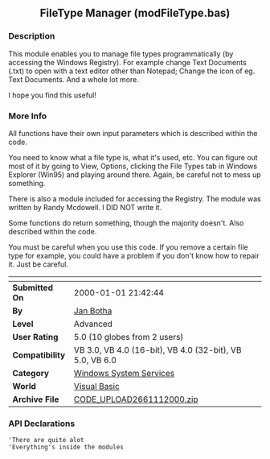 ﻿<div align="center">

## FileType Manager \(modFileType\.bas\)


</div>

### Description

This module enables you to manage file types programmatically (by accessing the Windows Registry). For example change Text Documents (.txt) to open with a text editor other than Notepad; Change the icon of eg. Text Documents. And a whole lot more.

I hope you find this useful!
 
### More Info
 
All functions have their own input parameters which is described within the code.

You need to know what a file type is, what it's used, etc. You can figure out most of it by going to View, Options, clicking the File Types tab in Windows Explorer (Win95) and playing around there. Again, be careful not to mess up something.

There is also a module included for accessing the Registry. The module was written by Randy Mcdowell. I DID NOT write it.

Some functions do return something, though the majority doesn't. Also described within the code.

You must be careful when you use this code. If you remove a certain file type for example, you could have a problem if you don't know how to repair it. Just be careful.


<span>             |<span>
---                |---
**Submitted On**   |2000-01-01 21:42:44
**By**             |[Jan Botha](https://github.com/Planet-Source-Code/PSCIndex/blob/master/ByAuthor/jan-botha.md)
**Level**          |Advanced
**User Rating**    |5.0 (10 globes from 2 users)
**Compatibility**  |VB 3\.0, VB 4\.0 \(16\-bit\), VB 4\.0 \(32\-bit\), VB 5\.0, VB 6\.0
**Category**       |[Windows System Services](https://github.com/Planet-Source-Code/PSCIndex/blob/master/ByCategory/windows-system-services__1-35.md)
**World**          |[Visual Basic](https://github.com/Planet-Source-Code/PSCIndex/blob/master/ByWorld/visual-basic.md)
**Archive File**   |[CODE\_UPLOAD2661112000\.zip](https://github.com/Planet-Source-Code/jan-botha-filetype-manager-modfiletype-bas__1-5237/archive/master.zip)

### API Declarations

```
'There are quite alot
'Everything's inside the modules
```





